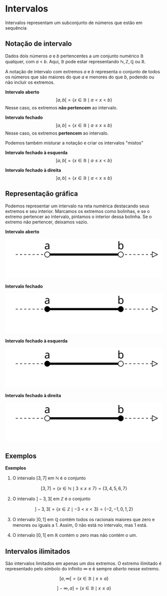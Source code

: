 # Intervalos

Intervalos representam um subconjunto de números que estão em sequência

## Notação de intervalo

Dados dois números $a$ e $b$ pertencentes a um conjunto numérico $\mathbb{B}$ qualquer, com $a$ < $b$. Aqui, $\mathbb{B}$ pode estar representando $\mathbb{N}, \mathbb{Z}, \mathbb{Q}$ ou $\mathbb{R}$.

A notação de intervalo com extremos $a$ e $b$ representa o conjunto de todos os números que são maiores do que $a$ e menores do que $b$, podendo ou não incluir os extremos. 

**Intervalo aberto** 
$$]a,b[  =  \{x\in\mathbb{B} \mid a < x < b\}$$
Nesse caso, os extremos **não pertencem** ao intervalo.

**Intervalo fechado** 
$$[a,b]  =  \{x\in\mathbb{B} \mid a \le x \le b\}$$
Nesse caso, os extremos **pertencem** ao intervalo.

Podemos também misturar a notação e criar os intervalos "mistos"

**Intervalo fechado à esquerda** 
$$[a,b[  =  \{x\in\mathbb{B} \mid a \le x < b\}$$

**Intervalo fechado à direita** 
$$]a,b]  =  \{x\in\mathbb{B} \mid a < x \le b\}$$

## Representação gráfica

Podemos representar um intervalo na reta numérica destacando seus extremos e seu interior. Marcamos os extremos como bolinhas, e se o extremo pertencer ao intervalo, pintamos o interior dessa bolinha. Se o extremo não pertencer, deixamos vazio. 

**Intervalo aberto**

![Intervalo aberto](./img/aula04-img01.svg)


**Intervalo fechado**

![Intervalo aberto](./img/aula04-img02.svg)


**Intervalo fechado à esquerda**

![Intervalo aberto](./img/aula04-img03.svg)


**Intervalo fechado à direita**

![Intervalo aberto](./img/aula04-img04.svg)

## Exemplos

**Exemplos**

1. O intervalo $[3,7]$ em $\mathbb{N}$ é o conjunto 

$$ [3,7] = \{x\in \mathbb{N} \mid 3\le x \le 7\} = \{3,4,5,6,7\} $$

2. O intervalo $]-3,3[$ em $\mathbb{Z}$ é o conjunto 

$$ ]-3,3[ = \{x\in \mathbb{Z} \mid -3 < x < 3\} = \{-2,-1,0,1,2\} $$

3. O intervalo $]0,1]$ em $\mathbb{Q}$ contém todos os racionais maiores que zero e menores ou iguais a 1. Assim, $0$ não está no intervalo, mas $1$ está. 

4. O intervalo $[0,1[$ em $\mathbb{R}$ contém o zero mas não contém o um.

## Intervalos ilimitados

São intervalos limitados em apenas um dos extremos. O extremo ilimitado é representado pelo símbolo do infinito $\infty$ e é sempre _aberto_ nesse extremo. 

$$[a,\infty[ = \{x\in\mathbb{B}\mid x \ge a \}$$

$$]-\infty,a] = \{x\in\mathbb{B}\mid x \le a \}$$

